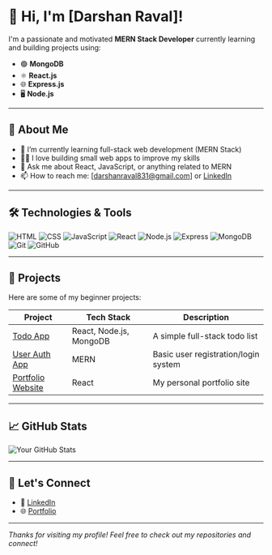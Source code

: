 # 👋 Hi, I'm [Darshan Raval]!

I'm a passionate and motivated **MERN Stack Developer** currently learning and building projects using:

- 🟢 **MongoDB**
- ⚛️ **React.js**
- 🌐 **Express.js**
- 🖥️ **Node.js**

---

## 🚀 About Me

- 🌱 I’m currently learning full-stack web development (MERN Stack)
- 👨‍💻 I love building small web apps to improve my skills
- 💬 Ask me about React, JavaScript, or anything related to MERN
- 📫 How to reach me: [darshanraval831@gmail.com] or [LinkedIn](www.linkedin.com/in/darshan-raval-4268352b2)

---

## 🛠️ Technologies & Tools

![HTML](https://img.shields.io/badge/-HTML5-E34F26?style=flat&logo=html5&logoColor=white)
![CSS](https://img.shields.io/badge/-CSS3-1572B6?style=flat&logo=css3)
![JavaScript](https://img.shields.io/badge/-JavaScript-F7DF1E?style=flat&logo=javascript&logoColor=black)
![React](https://img.shields.io/badge/-React-61DAFB?style=flat&logo=react)
![Node.js](https://img.shields.io/badge/-Node.js-339933?style=flat&logo=node.js&logoColor=white)
![Express](https://img.shields.io/badge/-Express.js-000000?style=flat&logo=express)
![MongoDB](https://img.shields.io/badge/-MongoDB-47A248?style=flat&logo=mongodb)
![Git](https://img.shields.io/badge/-Git-F05032?style=flat&logo=git)
![GitHub](https://img.shields.io/badge/-GitHub-181717?style=flat&logo=github)

---

## 📂 Projects

Here are some of my beginner projects:

| Project | Tech Stack | Description |
|--------|------------|-------------|
| [Todo App](/) | React, Node.js, MongoDB | A simple full-stack todo list |
| [User Auth App](/) | MERN | Basic user registration/login system |
| [Portfolio Website](/) | React | My personal portfolio site |

---

## 📈 GitHub Stats

![Your GitHub Stats](https://github-readme-stats.vercel.app/api?username=yourusername&show_icons=true&theme=radical)

---

## 🤝 Let's Connect

- 💼 [LinkedIn](www.linkedin.com/in/darshan-raval-4268352b2)
- 🌐 [Portfolio](/)

---

_Thanks for visiting my profile! Feel free to check out my repositories and connect!_

